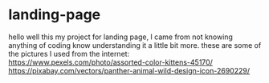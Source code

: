 # landing-page
hello well this my project for landing page, I came from not knowing anything of coding know understanding it a little bit more.
these are some of the pictures I used from the internet:
https://www.pexels.com/photo/assorted-color-kittens-45170/
https://pixabay.com/vectors/panther-animal-wild-design-icon-2690229/